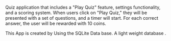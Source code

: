Quiz application that includes a "Play Quiz" feature, settings functionality, and a 
scoring system. When users click on "Play Quiz," they will be presented with a set of questions, 
and a timer will start. For each correct answer, the user will be rewarded with 10 coins.

This App is created by Using the SQLite Data base. A light weight database .


